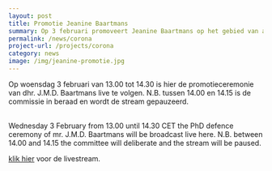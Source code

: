 ```yaml
---
layout: post
title: Promotie Jeanine Baartmans
summary: Op 3 februari promoveert Jeanine Baartmans op het gebied van angst bij kinderen
permalink: /news/corona
project-url: /projects/corona
category: news
image: /img/jeanine-promotie.jpg
---
```

Op woensdag 3 februari van 13.00 tot 14.30 is hier de promotieceremonie van dhr. J.M.D. Baartmans live te volgen. N.B. tussen 14.00 en 14.15 is de commissie in beraad en wordt de stream gepauzeerd. 

<br>
Wednesday 3 February from 13.00 until 14.30 CET the PhD defence ceremony of mr. J.M.D. Baartmans will be broadcast live here. N.B. between 14.00 and 14.15 the committee will deliberate and the stream will be paused.
<br>

[klik hier](https://www.youtube.com/watch?v=7ONrRQ7Z4uQ&feature=youtu.be&ab_channel=UvAPromotieceremonies) voor de livestream.

